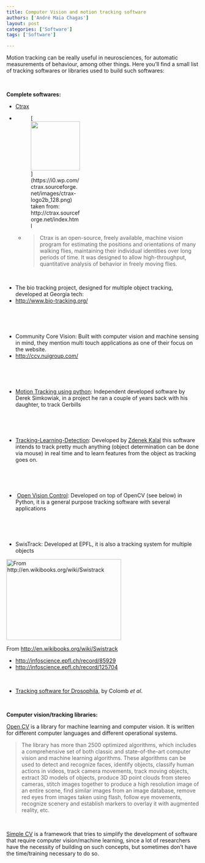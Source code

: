 ```yaml
---
title: Computer Vision and motion tracking software
authors: ['André Maia Chagas']
layout: post
categories: ['Software']
tags: ['Software']

---
```


Motion tracking can be really useful in neurosciences, for automatic measurements of behaviour, among other things. Here you&#8217;ll find a small list of tracking softwares or libraries used to build such softwares:

&nbsp;

**Complete softwares:**

  * [Ctrax](http://ctrax.sourceforge.net/index.html)

  * <figure style="width: 128px" class="wp-caption alignnone">[<img src="https://i0.wp.com/ctrax.sourceforge.net/images/ctrax-logo2b_128.png?resize=128%2C128" alt="" width="128" height="128" data-recalc-dims="1" />](https://i0.wp.com/ctrax.sourceforge.net/images/ctrax-logo2b_128.png)<figcaption class="wp-caption-text">taken from: http://ctrax.sourceforge.net/index.html</figcaption></figure></li>

      * > Ctrax is an open-source, freely available, machine vision program for estimating the positions and orientations of many walking flies, maintaining their individual identities over long periods of time. It was designed to allow high-throughput, quantitative analysis of behavior in freely moving flies.</ul>

    &nbsp;

      * The bio tracking project, designed for multiple object tracking, developed at Georgia tech:
      * <a href="http://www.bio-tracking.org/" target="_blank" rel="noopener">http://www.bio-tracking.org/</a>

    <span class="embed-youtube" style="text-align:center; display: block;"></span>

    &nbsp;

    &nbsp;

      * Community Core Vision: Built with computer vision and machine sensing in mind, they mention multi touch applications as one of their focus on the website.
      * <http://ccv.nuigroup.com/>

    <span class="embed-youtube" style="text-align:center; display: block;"></span>

    &nbsp;

    &nbsp;

      * [Motion Tracking using python](http://derek.simkowiak.net/motion-tracking-with-python/): Independent developed software by Derek Simkowiak, in a project he ran a couple of years back with his daughter, to track Gerbills

    <span class="embed-youtube" style="text-align:center; display: block;"></span>

    &nbsp;

    &nbsp;

      * [Tracking-Learning-Detection](http://personal.ee.surrey.ac.uk/Personal/Z.Kalal/tld.html): Developed by [Zdenek Kalal](http://personal.ee.surrey.ac.uk/Personal/Z.Kalal/index.html) this software intends to track pretty much anything (object determination can be done via mouse) in real time and to learn features from the object as tracking goes on.

    <span class="embed-youtube" style="text-align:center; display: block;"></span>

    &nbsp;

    &nbsp;

      *  [Open Vision Control](http://openvisionc.sourceforge.net/): Developed on top of OpenCV (see below) in Python, it is a general purpose tracking software with several applications

    <span class="embed-youtube" style="text-align:center; display: block;"></span>

    &nbsp;

    &nbsp;

      * SwisTrack: Developed at EPFL, it is also a tracking system for multiple objects<figure id="attachment_744" style="width: 300px" class="wp-caption aligncenter">

    [<img class="size-medium wp-image-744" src="https://i0.wp.com/openeuroscience.com/wp-content/uploads/2014/04/800px-swistrack4-ubuntu.png?resize=300%2C211" alt="From http://en.wikibooks.org/wiki/Swistrack" width="300" height="211" srcset="https://i0.wp.com/openeuroscience.com/wp-content/uploads/2014/04/800px-swistrack4-ubuntu.png?w=800 800w, https://i0.wp.com/openeuroscience.com/wp-content/uploads/2014/04/800px-swistrack4-ubuntu.png?resize=300%2C212 300w, https://i0.wp.com/openeuroscience.com/wp-content/uploads/2014/04/800px-swistrack4-ubuntu.png?resize=768%2C541 768w" sizes="(max-width: 300px) 100vw, 300px" data-recalc-dims="1" />](https://i0.wp.com/openeuroscience.com/wp-content/uploads/2014/04/800px-swistrack4-ubuntu.png)<figcaption class="wp-caption-text">From http://en.wikibooks.org/wiki/Swistrack</figcaption></figure>

      * <http://infoscience.epfl.ch/record/85929>
      * <http://infoscience.epfl.ch/record/125704>

    &nbsp;

      * [Tracking software for Drosophila](http://www.plosone.org/article/info%3Adoi%2F10.1371%2Fjournal.pone.0042247), by Colomb _et al_.

    &nbsp;

    **Computer vision/tracking libraries:**

    [Open CV](http://opencv.org/) is a library for machine learning and computer vision. It is written for different computer languages and different operational systems.

    > The library has more than 2500 optimized algorithms, which includes a comprehensive set of both classic and state-of-the-art computer vision and machine learning algorithms. These algorithms can be used to detect and recognize faces, identify objects, classify human actions in videos, track camera movements, track moving objects, extract 3D models of objects, produce 3D point clouds from stereo cameras, stitch images together to produce a high resolution image of an entire scene, find similar images from an image database, remove red eyes from images taken using flash, follow eye movements, recognize scenery and establish markers to overlay it with augmented reality, etc.

    &nbsp;

    [Simple CV](http://www.simplecv.org/) is a framework that tries to simplify the development of software that require computer vision/machine learning, since a lot of researchers have the necessity of building on such concepts, but sometimes don&#8217;t have the time/training necessary to do so.
